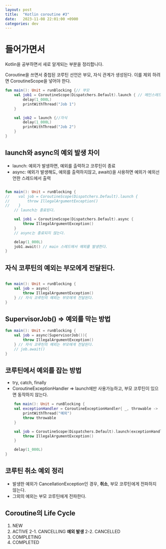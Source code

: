 ```yaml
---
layout: post
title:  "Kotlin coroutine #3"
date:   2023-11-08 22:01:00 +0900
categories: dev
---
```


# 들어가면서
Kotlin을 공부하면서 새로 알게되는 부분을 정리합니다.

Coroutine을 쓰면서 중첩된 코루틴 선언은 부모, 자식 관계가 생성된다.
이를 제외 하려면 CoroutineScope을 넣어야 한다.

~~~ kotlin
fun main(): Unit = runBlocking {// 부모
    val job1 = CoroutineScope(Dispatchers.Default).launch { // 메인스레드가 아닌 다른 스레드에서 처리
        delay(1_000L)
        printWithThread("Job 1")
    }

    val job2 = launch {//자식
        delay(1_000L)
        printWithThread("Job 2")
    }
}

~~~

## launch와 async의 예외 발생 차이

- launch: 예외가 발생하면, 예외를 출력하고 코루틴이 종료
- async: 예외가 발생해도, 예외를 출력하지않고, await()을 사용하면 예외가 예외선언한 스레드에서 출력

~~~ kotlin

fun main(): Unit = runBlocking {
//    val job = CoroutineScope(Dispatchers.Default).launch {
//        throw IllegalArgumentException()
//    }
    // launch는 종료된다.

    val job1 = CoroutineScope(Dispatchers.Default).async {
        throw IllegalArgumentException()
    }
    // async는 종료되지 않는다.

    delay(1_000L)
    job1.await() // main 스레드에서 예외를 발생한다.
}

~~~

## 자식 코루틴의 예외는 부모에게 전달된다.

~~~ kotlin

fun main(): Unit = runBlocking {
    val job = async{
        throw IllegalArgumentException()
    } // 자식 코루틴의 예외는 부모에게 전달된다.  
}

~~~

## SupervisorJob() => 예외를 막는 방법

~~~ kotlin
fun main(): Unit = runBlocking {
    val job = async(SupervisorJob()){
        throw IllegalArgumentException()
    } // 자식 코루틴의 예외는 부모에게 전달된다.
    // job.await()
}
~~~

## 코루틴에서 예외를 잡는 방법

- try, catch, finally
- CoroutineExceptionHandler => launch에만 사용가능하고, 부모 코루틴이 있으면 동작하지 않는다.

~~~ kotlin
    fun main(): Unit = runBlocking {
    val exceptionHandler = CoroutineExceptionHandler{ _, throwable ->
        printWithThread("예외")
        throw throwable
    }

    val job = CoroutineScope(Dispatchers.Default).launch(exceptionHandler){
        throw IllegalArgumentException()
    }

    delay(1_000L)
}

~~~

## 코루틴 취소 예외 정리

- 발생한 예외가 CancellationException인 경우, **취소**, 부모 코루틴에게 전파하지 않는다.
- 그외의 예외는 부모 코루틴에게 전파한다.

## Coroutine의 Life Cycle

1. NEW
2. ACTIVE 
2-1. CANCELLING **예외 발생**
2-2. CANCELLED
3. COMPLETING
4. COMPLETED
